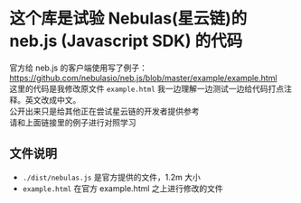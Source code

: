 # 这个库是试验 Nebulas(星云链)的 neb.js (Javascript SDK) 的代码
官方给 neb.js 的客户端使用写了例子：https://github.com/nebulasio/neb.js/blob/master/example/example.html     
这里的代码是我修改原文件 `example.html` 我一边理解一边测试一边给代码打点注释。英文改成中文。  
公开出来只是给其他正在尝试星云链的开发者提供参考      
请和上面链接里的例子进行对照学习

## 文件说明
* `./dist/nebulas.js` 是官方提供的文件，1.2m 大小
* `example.html` 在官方 example.html 之上进行修改的文件    


